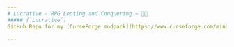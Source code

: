 ```yaml
---
# Lucrative - RPG Looting and Conquering ~ 💎✨
##### (`Lucrative`)
GitHub Repo for my [CurseForge modpack](https://www.curseforge.com/minecraft/modpacks/lucrative) of the same name. Used for version control and cloud sync :)

---
```

